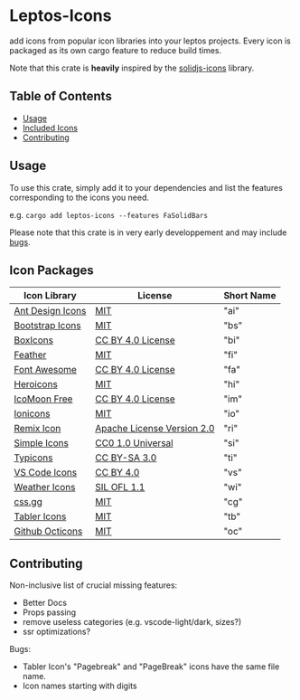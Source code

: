 # Leptos-Icons
add icons from popular icon libraries into your leptos projects. Every icon is packaged as its own cargo feature to reduce build times.

Note that this crate is **heavily** inspired by the [solidjs-icons](https://github.com/x64Bits/solid-icons) library.

## Table of Contents

- [Usage](#usage)
- [Included Icons](#icon-packages)
- [Contributing](#contributing)

## Usage
To use this crate, simply add it to your dependencies and list the features corresponding to the icons you need.

e.g. `cargo add leptos-icons --features FaSolidBars`

Please note that this crate is in very early developpement and may include [bugs](#contributing).

## Icon Packages

| Icon Library                                                       | License                                                                 | Short Name |
| ------------------------------------------------------------------ | ----------------------------------------------------------------------- | ---- |
| [Ant Design Icons](https://github.com/ant-design/ant-design-icons) | [MIT](https://opensource.org/licenses/MIT)                              | "ai" |
| [Bootstrap Icons](https://github.com/twbs/icons)                   | [MIT](https://opensource.org/licenses/MIT)                              | "bs" |
| [BoxIcons](https://github.com/atisawd/boxicons)                    | [CC BY 4.0 License](https://creativecommons.org/licenses/by/4.0/)       | "bi" |
| [Feather](https://feathericons.com/)                               | [MIT](https://github.com/feathericons/feather/blob/master/LICENSE)      | "fi" |
| [Font Awesome](https://fontawesome.com/)                           | [CC BY 4.0 License](https://creativecommons.org/licenses/by/4.0/)       | "fa" |
| [Heroicons](https://github.com/refactoringui/heroicons)            | [MIT](https://github.com/tailwindlabs/heroicons/blob/master/LICENSE)    | "hi" |
| [IcoMoon Free](https://github.com/Keyamoon/IcoMoon-Free)           | [CC BY 4.0 License](https://creativecommons.org/licenses/by/4.0/)       | "im" |
| [Ionicons](https://ionicons.com/)                                  | [MIT](https://github.com/ionic-team/ionicons/blob/master/LICENSE)       | "io" |
| [Remix Icon](https://github.com/Remix-Design/RemixIcon)            | [Apache License Version 2.0](http://www.apache.org/licenses/)           | "ri" |
| [Simple Icons](https://simpleicons.org/)                           | [CC0 1.0 Universal](https://creativecommons.org/publicdomain/zero/1.0/) | "si" |
| [Typicons](http://s-ings.com/typicons/)                            | [CC BY-SA 3.0](https://creativecommons.org/licenses/by-sa/3.0/)         | "ti" |
| [VS Code Icons](https://github.com/microsoft/vscode-codicons)      | [CC BY 4.0](https://creativecommons.org/licenses/by/4.0/)               | "vs" |
| [Weather Icons](https://erikflowers.github.io/weather-icons/)      | [SIL OFL 1.1](http://scripts.sil.org/OFL)                               | "wi" |
| [css.gg](https://github.com/astrit/css.gg)                         | [MIT](https://opensource.org/licenses/MIT)                              | "cg" |
| [Tabler Icons](https://github.com/tabler/tabler-icons)             | [MIT](https://opensource.org/licenses/MIT)                              | "tb" |
| [Github Octicons](https://github.com/primer/octicons)              | [MIT](https://opensource.org/licenses/MIT)                              | "oc" |

## Contributing
Non-inclusive list of crucial missing features:
- Better Docs
- Props passing
- remove useless categories (e.g. vscode-light/dark, sizes?)
- ssr optimizations?

Bugs:
- Tabler Icon's "Pagebreak" and "PageBreak" icons have the same file name.
- Icon names starting with digits
